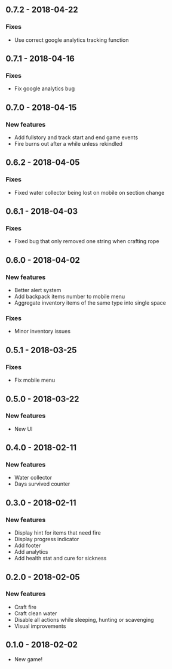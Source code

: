 ## 0.7.2 - 2018-04-22
### Fixes
- Use correct google analytics tracking function

## 0.7.1 - 2018-04-16
### Fixes
- Fix google analytics bug

## 0.7.0 - 2018-04-15
### New features
- Add fullstory and track start and end game events
- Fire burns out after a while unless rekindled

## 0.6.2 - 2018-04-05
### Fixes
- Fixed water collector being lost on mobile on section change

## 0.6.1 - 2018-04-03
### Fixes
- Fixed bug that only removed one string when crafting rope

## 0.6.0 - 2018-04-02
### New features
- Better alert system
- Add backpack items number to mobile menu
- Aggregate inventory items of the same type into single space
### Fixes
- Minor inventory issues

## 0.5.1 - 2018-03-25
### Fixes
- Fix mobile menu

## 0.5.0 - 2018-03-22
### New features
- New UI

## 0.4.0 - 2018-02-11
### New features
- Water collector
- Days survived counter

## 0.3.0 - 2018-02-11
### New features
- Display hint for items that need fire
- Display progress indicator
- Add footer
- Add analytics
- Add health stat and cure for sickness

## 0.2.0 - 2018-02-05
### New features
- Craft fire
- Craft clean water
- Disable all actions while sleeping, hunting or scavenging
- Visual improvements

## 0.1.0 - 2018-02-02

- New game!
